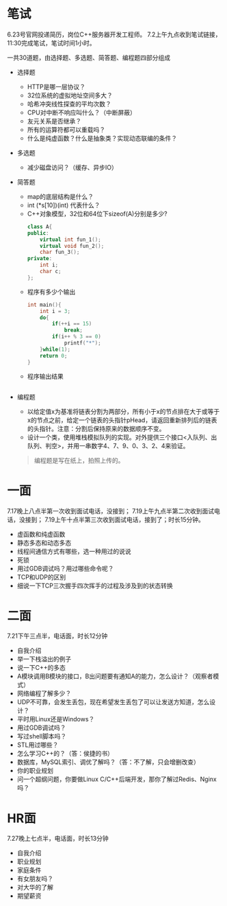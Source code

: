 # 笔试
6.23号官网投递简历，岗位C++服务器开发工程师。
7.2上午九点收到笔试链接，11:30完成笔试，笔试时间1小时。

一共30道题，由选择题、多选题、简答题、编程题四部分组成
- 选择题
    - HTTP是哪一层协议？
    - 32位系统的虚拟地址空间多大？
    - 哈希冲突线性探查的平均次数？
    - CPU对中断不响应叫什么？（中断屏蔽）
    - 友元关系是否继承？
    - 所有的运算符都可以重载吗？
    - 什么是纯虚函数？什么是抽象类？实现动态联编的条件？
- 多选题
    - 减少磁盘访问？（缓存、异步IO）
- 简答题
    - map的底层结构是什么？
    - int (*s[10])(int) 代表什么？
    - C++对象模型，32位和64位下sizeof(A)分别是多少?
        ```cpp
        class A{
        public:
            virtual int fun_1();
            virtual void fun_2();
            char fun_3();
        private:
            int i;
            char c;
        };
        ```
    - 程序有多少个输出
        ```cpp
        int main(){
            int i = 3;
            do{
                if(++i == 15)
                    break;
                if(i++ % 3 == 0)
                    printf("*");
            }while(1);
            return 0;
        }
        ```
    - 程序输出结果
        ```cpp
        
        ```
- 编程题
    - 以给定值x为基准将链表分割为两部分，所有小于x的节点排在大于或等于x的节点之前，给定一个链表的头指针pHead，请返回重新排列后的链表的头指针。注意：分割后保持原来的数据顺序不变。
    - 设计一个类，使用堆栈模拟队列的实现。对外提供三个接口<入队列、出队列、判空>，并用一串数字4、7、9、0、3、2、4来验证。

    > 编程题是写在纸上，拍照上传的。

# 一面
7.17晚上八点半第一次收到面试电话，没接到；
7.19上午九点半第二次收到面试电话，没接到；
7.19上午十点半第三次收到面试电话，接到了；时长15分钟。

- 虚函数和纯虚函数
- 静态多态和动态多态
- 线程间通信方式有哪些，选一种用过的说说
- 死锁
- 用过GDB调试吗？用过哪些命令呢？
- TCP和UDP的区别
- 细说一下TCP三次握手四次挥手的过程及涉及到的状态转换

# 二面
7.21下午三点半，电话面，时长12分钟

- 自我介绍
- 举一下栈溢出的例子
- 说一下C++的多态
- A模块调用B模块的接口，B出问题要有通知A的能力，怎么设计？（观察者模式）
- 网络编程了解多少？
- UDP不可靠，会发生丢包，现在希望发生丢包了可以让发送方知道，怎么设计？
- 平时用Linux还是Windows？
- 用过GDB调试吗？
- 写过shell脚本吗？
- STL用过哪些？
- 怎么学习C++的？（答：侯捷的书）
- 数据库，MySQL索引、调优了解吗？（答：不了解，只会增删改查）
- 你的职业规划
- 问一个超纲问题，你要做Linux C/C++后端开发，那你了解过Redis、Nginx吗？

# HR面
7.27晚上七点半，电话面，时长13分钟

- 自我介绍
- 职业规划
- 家庭条件
- 有女朋友吗？
- 对大华的了解
- 期望薪资
